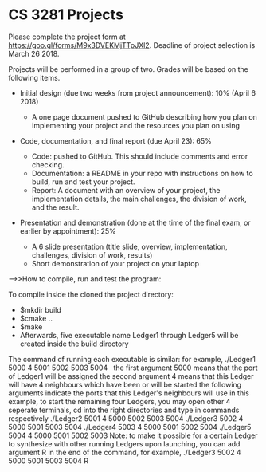# CS 3281 Projects

Please complete the project form at https://goo.gl/forms/M9x3DVEKMjTTpJXl2. Deadline of project selection is March 26 2018.

Projects will be performed in a group of two. Grades will be based on the following items.

- Initial design (due two weeks from project announcement): 10%   (April 6 2018)
  - A one page document pushed to GitHub describing how you plan on implementing your project and the resources you plan on using

- Code, documentation, and final report (due April 23): 65%
  - Code: pushed to GitHub. This should include comments and error checking.
  - Documentation: a README in your repo with instructions on how to build, run and test your project.
  - Report: A document with an overview of your project, the implementation details, the main challenges, the division of work, and the result.

- Presentation and demonstration (done at the time of the final exam, or earlier by appointment): 25%
  - A 6 slide presentation (title slide, overview, implementation, challenges, division of work, results)
  - Short demonstration of your project on your laptop


-->>How to compile, run and test the program:

To compile inside the cloned the project directory:
  - $mkdir build
  - $cmake ..
  - $make
  - Afterwards, five executable name Ledger1 through Ledger5 will be created inside the build directory
  
The command of running each executable is similar:
  for example, ./Ledger1 5000 4 5001 5002 5003 5004
    the first argument 5000 means that the port of Ledger1 will be assigned
    the second argument 4 means that this Ledger will have 4 neighbours which have been or will be started
    the following arguments indicate the ports that this Ledger's neighbours will use
    in this example, to start the remaining four Ledgers, you may open other 4 seperate terminals, cd into the right directories and type in commands respectively
      ./Ledger2 5001 4 5000 5002 5003 5004
      ./Ledger3 5002 4 5000 5001 5003 5004
      ./Ledger4 5003 4 5000 5001 5002 5004
      ./Ledger5 5004 4 5000 5001 5002 5003
  Note: to make it possible for a certain Ledger to synthesize with other running Ledgers upon launching, you can add argument R in the end of the command, for example, ./Ledger3 5002 4 5000 5001 5003 5004 R
